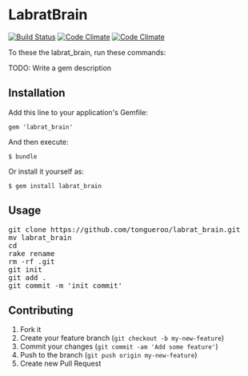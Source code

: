 # LabratBrain

[![Build Status](https://magnum.travis-ci.com/)](https://magnum.travis-ci.com/)
[![Code Climate](https://codeclimate.com/)](https://codeclimate.com/)
[![Code Climate](https://codeclimate.com/)](https://codeclimate.com/)

To these the labrat_brain, run these commands:

TODO: Write a gem description

## Installation

Add this line to your application's Gemfile:

    gem 'labrat_brain'

And then execute:

    $ bundle

Or install it yourself as:

    $ gem install labrat_brain

## Usage

<pre>
git clone https://github.com/tongueroo/labrat_brain.git
mv labrat_brain <project_name>
cd <project_name>
rake rename
rm -rf .git
git init
git add .
git commit -m 'init commit'
</pre>

## Contributing

1. Fork it
2. Create your feature branch (`git checkout -b my-new-feature`)
3. Commit your changes (`git commit -am 'Add some feature'`)
4. Push to the branch (`git push origin my-new-feature`)
5. Create new Pull Request